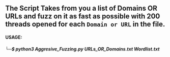 ## The Script Takes from you a list of Domains OR URLs and fuzz on it as fast as possible with 200 threads opened for each `Domain or URL` in the file.


#### USAGE:

##### └─$ python3 Aggresive_Fuzzing.py    URLs_OR_Domains.txt    Wordlist.txt

